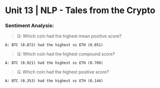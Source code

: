 # Unit 13 | NLP - Tales from the Crypto

### Sentiment Analysis:

> Q: Which coin had the highest mean positive score?

    A: BTC (0.072) had the highest vs ETH (0.051)

> Q: Which coin had the highest compound score?

    A: BTC (0.921) had the highest vs ETH (0.709) 

> Q. Which coin had the highest positive score?

    A: BTC (0.353) had the highest vs ETH (0.144)
